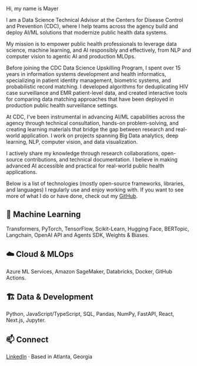 
Hi, my name is Mayer

I am a Data Science Technical Advisor at the Centers for Disease Control and Prevention (CDC), where I help teams across the agency build and deploy AI/ML solutions that modernize public health data systems.

My mission is to empower public health professionals to leverage data science, machine learning, and AI responsibly and effectively, from NLP and computer vision to agentic AI and production MLOps.

Before joining the CDC Data Science Upskilling Program, I spent over 15 years in information systems development and health informatics, specializing in patient identity management, biometric systems, and probabilistic record matching. I developed algorithms for deduplicating HIV case surveillance and EMR patient-level data, and created interactive tools for comparing data matching approaches that have been deployed in production public health surveillance settings.

At CDC, I've been instrumental in advancing AI/ML capabilities across the agency through technical consultation, hands-on problem-solving, and creating learning materials that bridge the gap between research and real-world application. I work on projects spanning Big Data analytics, deep learning, NLP, computer vision, and data visualization.

I actively share my knowledge through research collaborations, open-source contributions, and technical documentation. I believe in making advanced AI accessible and practical for real-world public health applications.

Below is a list of technologies (mostly open-source frameworks, libraries, and languages) I regularly use and enjoy working with. If you want to see more of what I do or have done, check out my [GitHub](https://github.com/mayerantoine).

## 🤖 Machine Learning

Transformers, PyTorch, TensorFlow, Scikit-Learn, Hugging Face, BERTopic, Langchain, OpenAI API and Agents SDK, Weights & Biases.

## ☁️ Cloud & MLOps

Azure ML Services, Amazon SageMaker, Databricks, Docker, GitHub Actions.

## 🏗️ Data & Development

Python, JavaScript/TypeScript, SQL, Pandas, NumPy, FastAPI, React, Next.js, Jupyter.

## 📫 Connect

[LinkedIn](https://www.linkedin.com/in/mayerantoine/) · Based in Atlanta, Georgia

